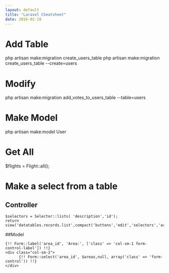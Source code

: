 ```yaml
---
layout: default
title: "Laravel Cheatsheet"
date: 2016-02-18
---
```


# Add Table

php artisan make:migration create_users_table
php artisan make:migration create_users_table --create=users

# Modify

php artisan make:migration add_votes_to_users_table --table=users


# Make Model
php artisan make:model User

# Get All

$flights = Flight::all();

# Make a select from a table
## Controller
```
$selectors = Selector::lists( 'description','id');
return view('datatables.records.list',compact('buttons','edit','selectors','areas'));
```

##Model
```
{!! Form::label('area_id', 'Area:', ['class' => 'col-sm-1 form-control-label']) !!}
<div class="col-sm-2">
      {!! Form::select('area_id', $areas,null, array('class' => 'form-control')) !!}
</div>
                

```
